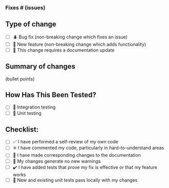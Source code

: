### Fixes # (issues)

## Type of change 

- [ ] :beetle: Bug fix (non-breaking change which fixes an issue)
- [ ] :hatching_chick: New feature (non-breaking change which adds functionality)
- [ ] :page_with_curl: This change requires a documentation update

## Summary of changes 
(bullet points)

## How Has This Been Tested?

- [ ] :black_square_button: Integration testing 
- [ ] :white_square_button: Unit testing 

## Checklist:

- [ ] :white_check_mark: I have performed a self-review of my own code
- [ ] :eight_spoked_asterisk: I have commented my code, particularly in hard-to-understand areas
- [ ] :page_facing_up: I have made corresponding changes to the documentation
- [ ] :no_entry_sign: My changes generate no new warnings
- [ ] :heavy_check_mark: I have added tests that prove my fix is effective or that my feature works
- [ ] :100: New and existing unit tests pass locally with my changes
